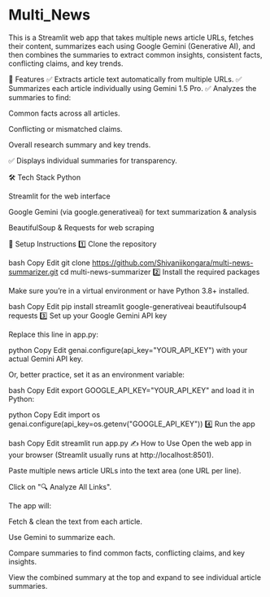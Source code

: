 # Multi_News

This is a Streamlit web app that takes multiple news article URLs, fetches their content, summarizes each using Google Gemini (Generative AI), and then combines the summaries to extract common insights, consistent facts, conflicting claims, and key trends.

🚀 Features
✅ Extracts article text automatically from multiple URLs.
✅ Summarizes each article individually using Gemini 1.5 Pro.
✅ Analyzes the summaries to find:

Common facts across all articles.

Conflicting or mismatched claims.

Overall research summary and key trends.

✅ Displays individual summaries for transparency.

🛠 Tech Stack
Python

Streamlit for the web interface

Google Gemini (via google.generativeai) for text summarization & analysis

BeautifulSoup & Requests for web scraping

🔧 Setup Instructions
1️⃣ Clone the repository

bash
Copy
Edit
git clone https://github.com/Shivaniikongara/multi-news-summarizer.git
cd multi-news-summarizer
2️⃣ Install the required packages

Make sure you’re in a virtual environment or have Python 3.8+ installed.

bash
Copy
Edit
pip install streamlit google-generativeai beautifulsoup4 requests
3️⃣ Set up your Google Gemini API key

Replace this line in app.py:

python
Copy
Edit
genai.configure(api_key="YOUR_API_KEY")
with your actual Gemini API key.

Or, better practice, set it as an environment variable:

bash
Copy
Edit
export GOOGLE_API_KEY="YOUR_API_KEY"
and load it in Python:

python
Copy
Edit
import os
genai.configure(api_key=os.getenv("GOOGLE_API_KEY"))
4️⃣ Run the app

bash
Copy
Edit
streamlit run app.py
✍️ How to Use
Open the web app in your browser (Streamlit usually runs at http://localhost:8501).

Paste multiple news article URLs into the text area (one URL per line).

Click on "🔍 Analyze All Links".

The app will:

Fetch & clean the text from each article.

Use Gemini to summarize each.

Compare summaries to find common facts, conflicting claims, and key insights.

View the combined summary at the top and expand to see individual article summaries.
